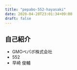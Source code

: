 ```yaml
---
title: "pepabo-552-hayasaki"
date: 2020-04-28T23:01:34+09:00
draft: false
---
```


## 自己紹介
- GMOペパボ株式会社
- 552
- 早崎 俊輔
